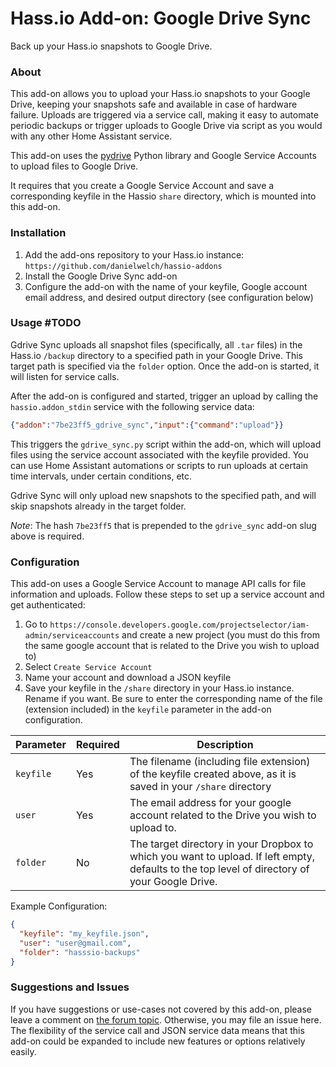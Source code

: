# Hass.io Add-on: Google Drive Sync
Back up your Hass.io snapshots to Google Drive.

### About
This add-on allows you to upload your Hass.io snapshots to your Google Drive, keeping your snapshots safe and available in case of hardware failure. Uploads are triggered via a service call, making it easy to automate periodic backups or trigger uploads to Google Drive via script as you would with any other Home Assistant service.

This add-on uses the [pydrive](https://pythonhosted.org/PyDrive/) Python library and Google Service Accounts to upload files to Google Drive.

It requires that you create a Google Service Account and save a corresponding keyfile in the Hassio `share` directory, which is mounted into this add-on.

### Installation
1. Add the add-ons repository to your Hass.io instance: `https://github.com/danielwelch/hassio-addons`
2. Install the Google Drive Sync add-on
3. Configure the add-on with the name of your keyfile, Google account email address, and desired output directory (see configuration below)

### Usage #TODO

Gdrive Sync uploads all snapshot files (specifically, all `.tar` files) in the Hass.io `/backup` directory to a specified path in your Google Drive. This target path is specified via the `folder` option. Once the add-on is started, it will listen for service calls.

After the add-on is configured and started, trigger an upload by calling the `hassio.addon_stdin` service with the following service data:

```json
{"addon":"7be23ff5_gdrive_sync","input":{"command":"upload"}}
```

This triggers the `gdrive_sync.py` script within the add-on, which will upload files using the service account associated with the keyfile provided. You can use Home Assistant automations or scripts to run uploads at certain time intervals, under certain conditions, etc.

Gdrive Sync will only upload new snapshots to the specified path, and will skip snapshots already in the target folder.

*Note*: The hash `7be23ff5` that is prepended to the `gdrive_sync` add-on slug above is required.

### Configuration

This add-on uses a Google Service Account to manage API calls for file information and uploads. Follow these steps to set up a service account and get authenticated:
1. Go to `https://console.developers.google.com/projectselector/iam-admin/serviceaccounts` and create a new project (you must do this from the same google account that is related to the Drive you wish to upload to)
2. Select `Create Service Account`
3. Name your account and download a JSON keyfile
4. Save your keyfile in the `/share` directory in your Hass.io instance. Rename if you want. Be sure to enter the corresponding name of the file (extension included) in the `keyfile` parameter in the add-on configuration.



|Parameter|Required|Description|
|---------|--------|-----------|
|`keyfile`|Yes|The filename (including file extension) of the keyfile created above, as it is saved in your `/share` directory|
|`user`|Yes|The email address for your google account related to the Drive you wish to upload to.|
|`folder`|No|The target directory in your Dropbox to which you want to upload. If left empty, defaults to  the top level of directory of your Google Drive.|

Example Configuration:
```json
{
  "keyfile": "my_keyfile.json",
  "user": "user@gmail.com",
  "folder": "hasssio-backups"
}
```

### Suggestions and Issues
If you have suggestions or use-cases not covered by this add-on, please leave a comment on [the forum topic](). Otherwise, you may file an issue here. The flexibility of the service call and JSON service data means that this add-on could be expanded to include new features or options relatively easily.


